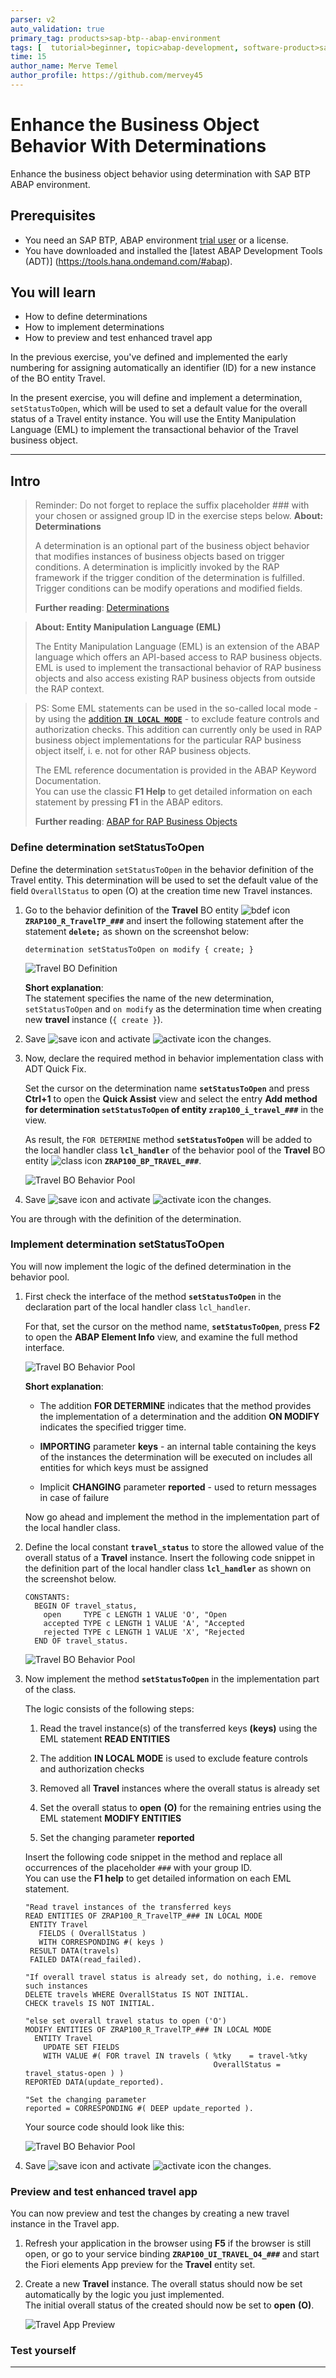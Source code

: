 ```yaml
---
parser: v2
auto_validation: true
primary_tag: products>sap-btp--abap-environment
tags: [  tutorial>beginner, topic>abap-development, software-product>sap-business-technology-platform ]
time: 15
author_name: Merve Temel
author_profile: https://github.com/mervey45
---
```


# Enhance the Business Object Behavior With Determinations
<!-- description --> Enhance the business object behavior using determination with SAP BTP ABAP environment.

## Prerequisites
- You need an SAP BTP, ABAP environment [trial user](abap-environment-trial-onboarding) or a license.
- You have downloaded and installed the [latest ABAP Development Tools (ADT)] (https://tools.hana.ondemand.com/#abap).

## You will learn  
  - How to define determinations
  - How to implement determinations
  - How to preview and test enhanced travel app
 
  In the previous exercise, you've defined and implemented the early numbering for assigning automatically an identifier (ID) for a new instance of the BO entity Travel.

  In the present exercise, you will define and implement a determination, `setStatusToOpen`, which will be used to set a default value for the overall status of a Travel entity instance. You will use the Entity Manipulation Language (EML) to implement the transactional behavior of the Travel business object.

---

## Intro
>Reminder: Do not forget to replace the suffix placeholder ### with your chosen or assigned group ID in the exercise steps below.
>**About: Determinations**  
>
> A determination is an optional part of the business object behavior that modifies instances of business objects based on trigger conditions. A determination is implicitly invoked by the RAP framework if the trigger condition of the determination is fulfilled. Trigger conditions can be modify operations and modified fields.   
>  
> **Further reading**: [Determinations](https://help.sap.com/viewer/923180ddb98240829d935862025004d6/Cloud/en-US/6edb0438d3e14d18b3c403c406fbe209.html)

>**About: Entity Manipulation Language (EML)**
>
> The Entity Manipulation Language (EML) is an extension of the ABAP language which offers an API-based access to RAP business objects. EML is used to implement the transactional behavior of RAP business objects and also access existing RAP business objects from outside the RAP context.   

> PS: Some EML statements can be used in the so-called local mode - by using the [addition **`IN LOCAL MODE`**](https://help.sap.com/doc/abapdocu_cp_index_htm/CLOUD/en-US/index.htm) - to exclude feature controls and authorization checks. This addition can currently only be used in RAP business object implementations for the particular RAP business object itself, i. e. not for other RAP business objects.
> 
> The EML reference documentation is provided in the ABAP Keyword Documentation.   
> You can use the classic **F1 Help** to get detailed information on each statement by pressing **F1** in the ABAP editors.
>
> **Further reading**: [ABAP for RAP Business Objects](https://help.sap.com/doc/abapdocu_cp_index_htm/CLOUD/en-US/index.htm?file=abenabap_for_rap_bos.htm)

### Define determination setStatusToOpen

Define the determination `setStatusToOpen` in the behavior definition of the Travel entity. This determination will be used to set the default value of the field `OverallStatus` to open (O) at the creation time new Travel instances.

 1. Go to the behavior definition of the **Travel** BO entity ![bdef icon](adt_bdef.png) **`ZRAP100_R_TravelTP_###`** and insert the following statement after the statement **`delete;`** as shown on the screenshot below:

    ```ABAP
    determination setStatusToOpen on modify { create; }
    ```

    ![Travel BO Definition](new14.png)

    **Short explanation**:  
    The statement specifies the name of the new determination, `setStatusToOpen` and `on modify` as the determination time when creating new **travel** instance (`{ create }`).

 2. Save ![save icon](adt_save.png) and activate ![activate icon](adt_activate.png) the changes.   

 3. Now, declare the required method in behavior implementation class with ADT Quick Fix.

    Set the cursor on the determination name **`setStatusToOpen`** and press **Ctrl+1** to open the **Quick Assist** view and select the entry **Add method for determination `setStatusToOpen` of entity `zrap100_i_travel_###`** in the view.

    As result, the `FOR DETERMINE` method **`setStatusToOpen`** will be added to the local handler class **`lcl_handler`** of the behavior pool of the **Travel** BO entity ![class icon](adt_class.png) **`ZRAP100_BP_TRAVEL_###`**.

    ![Travel BO Behavior Pool](new15.png)             

 4. Save ![save icon](adt_save.png) and activate ![activate icon](adt_activate.png) the changes.

 You are through with the definition of the determination.



### Implement determination setStatusToOpen

You will now implement the logic of the defined determination in the behavior pool.

 1. First check the interface of the method **`setStatusToOpen`** in the declaration part of the local handler class `lcl_handler`.

    For that, set the cursor on the method name, **`setStatusToOpen`**, press **F2** to open the **ABAP Element Info** view, and examine the full method interface.

    ![Travel BO Behavior Pool](new16.png)  

    **Short explanation**:  

     - The addition **FOR DETERMINE** indicates that the method provides the implementation of a determination and the addition **ON MODIFY** indicates the specified trigger time.

     - **IMPORTING** parameter **keys** - an internal table containing the keys of the instances the determination will be executed on
     includes all entities for which keys must be assigned    

     - Implicit **CHANGING** parameter **reported** - used to return messages in case of failure   

     Now go ahead and implement the method in the implementation part of the local handler class.

 2. Define the local constant **`travel_status`** to store the allowed value of the overall status of a **Travel** instance. Insert the following code snippet in the definition part of the local handler class **`lcl_handler`** as shown on the screenshot below.

    ```ABAP
    CONSTANTS:
      BEGIN OF travel_status,
        open     TYPE c LENGTH 1 VALUE 'O', "Open
        accepted TYPE c LENGTH 1 VALUE 'A', "Accepted
        rejected TYPE c LENGTH 1 VALUE 'X', "Rejected
      END OF travel_status.    
    ```

    ![Travel BO Behavior Pool](s3.png)

 3. Now implement the method **`setStatusToOpen`** in the implementation part of the class.

    The logic consists of the following steps:    

      1. Read the travel instance(s) of the transferred keys **(keys)** using the EML statement **READ ENTITIES**   

      2. The addition **IN LOCAL MODE** is used to exclude feature controls and authorization checks   

      3. Removed all **Travel** instances where the overall status is already set     

      4. Set the overall status to **open** **(O)** for the remaining entries using the EML statement **MODIFY ENTITIES**   

      5. Set the changing parameter **reported**   

    Insert the following code snippet in the method and replace all occurrences of the placeholder `###` with your group ID.   
    You can use the **F1 help** to get detailed information on each EML statement.

    ```ABAP
    "Read travel instances of the transferred keys
    READ ENTITIES OF ZRAP100_R_TravelTP_### IN LOCAL MODE
     ENTITY Travel
       FIELDS ( OverallStatus )
       WITH CORRESPONDING #( keys )
     RESULT DATA(travels)
     FAILED DATA(read_failed).

    "If overall travel status is already set, do nothing, i.e. remove such instances  
    DELETE travels WHERE OverallStatus IS NOT INITIAL.     
    CHECK travels IS NOT INITIAL.

    "else set overall travel status to open ('O')
    MODIFY ENTITIES OF ZRAP100_R_TravelTP_### IN LOCAL MODE
      ENTITY Travel
        UPDATE SET FIELDS
        WITH VALUE #( FOR travel IN travels ( %tky    = travel-%tky
                                              OverallStatus = travel_status-open ) )
    REPORTED DATA(update_reported).

    "Set the changing parameter
    reported = CORRESPONDING #( DEEP update_reported ).   
    ```  

    Your source code should look like this:

    ![Travel BO Behavior Pool](new17.png)

 4. Save ![save icon](adt_save.png) and activate ![activate icon](adt_activate.png) the changes.



### Preview and test enhanced travel app

You can now preview and test the changes by creating a new travel instance in the Travel app.

 1. Refresh your application in the browser using **F5** if the browser is still open, or go to your service binding **`ZRAP100_UI_TRAVEL_O4_###`** and start the Fiori elements App preview for the **Travel** entity set.

 2. Create a new **Travel** instance. The overall status should now be set automatically by the logic you just implemented.   
    The initial overall status of the created should now be set to **open** **(O)**.

    ![Travel App Preview](n2.png)

 

### Test yourself




---
